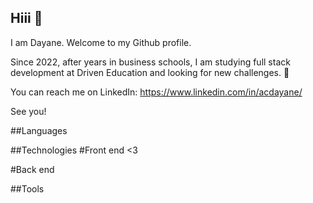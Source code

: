 ## Hiii 👋

I am Dayane. Welcome to my Github profile.

Since 2022, after years in business schools, I am studying full stack development at Driven Education and looking for new challenges. 🌱 

You can reach me on LinkedIn: https://www.linkedin.com/in/acdayane/

See you!

##Languages
<i class="devicon-javascript-plain"></i>    <i class="devicon-css3-plain-wordmark"></i>     <i class="devicon-html5-plain-wordmark"></i>   
                    
##Technologies
#Front end <3 
<i class="devicon-react-original-wordmark"></i>     <i class="devicon-npm-original-wordmark"></i>
          
#Back end
<i class="devicon-mongodb-plain-wordmark"></i>     <i class="devicon-postgresql-plain-wordmark"></i>     <i class="devicon-nodejs-plain-wordmark"></i>
           
##Tools
<i class="devicon-visualstudio-plain-wordmark"></i>     <i class="devicon-trello-plain-wordmark"></i>        


<!--
**acdayane/acdayane** is a ✨ _special_ ✨ repository because its `README.md` (this file) appears on your GitHub profile.

Here are some ideas to get you started:

- 🔭 I’m currently working on ...
- 🌱 I’m currently learning ...
- 👯 I’m looking to collaborate on ...
- 🤔 I’m looking for help with ...
- 💬 Ask me about ...
- 📫 How to reach me: ...
- 😄 Pronouns: ...
- ⚡ Fun fact: ...
-->
